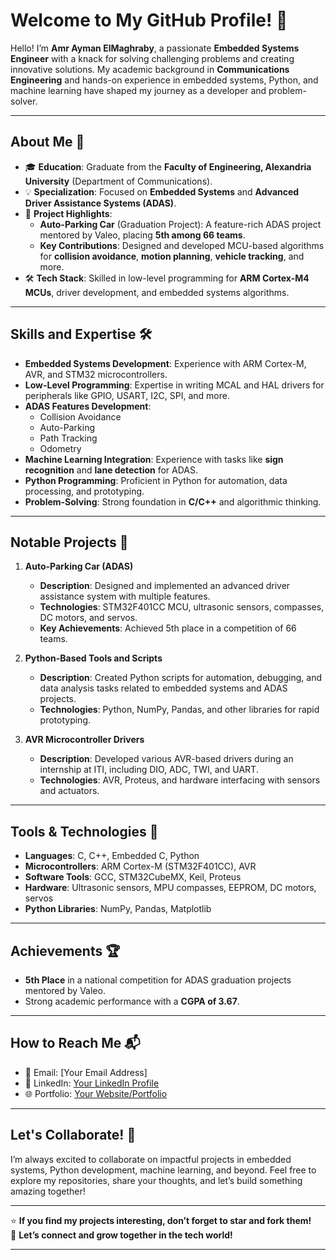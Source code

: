 # Welcome to My GitHub Profile! 👋

Hello! I’m **Amr Ayman ElMaghraby**, a passionate **Embedded Systems Engineer** with a knack for solving challenging problems and creating innovative solutions. My academic background in **Communications Engineering** and hands-on experience in embedded systems, Python, and machine learning have shaped my journey as a developer and problem-solver.

---

## About Me 🚀

- 🎓 **Education**: Graduate from the **Faculty of Engineering, Alexandria University** (Department of Communications).
- 💡 **Specialization**: Focused on **Embedded Systems** and **Advanced Driver Assistance Systems (ADAS)**.
- 🌟 **Project Highlights**: 
  - **Auto-Parking Car** (Graduation Project): A feature-rich ADAS project mentored by Valeo, placing **5th among 66 teams**.
  - **Key Contributions**: Designed and developed MCU-based algorithms for **collision avoidance**, **motion planning**, **vehicle tracking**, and more.
- 🛠️ **Tech Stack**: Skilled in low-level programming for **ARM Cortex-M4 MCUs**, driver development, and embedded systems algorithms.

---

## Skills and Expertise 🛠️

- **Embedded Systems Development**: Experience with ARM Cortex-M, AVR, and STM32 microcontrollers.
- **Low-Level Programming**: Expertise in writing MCAL and HAL drivers for peripherals like GPIO, USART, I2C, SPI, and more.
- **ADAS Features Development**: 
  - Collision Avoidance
  - Auto-Parking
  - Path Tracking
  - Odometry
- **Machine Learning Integration**: Experience with tasks like **sign recognition** and **lane detection** for ADAS.
- **Python Programming**: Proficient in Python for automation, data processing, and prototyping.
- **Problem-Solving**: Strong foundation in **C/C++** and algorithmic thinking.

---

## Notable Projects 📂

1. **Auto-Parking Car (ADAS)**  
   - **Description**: Designed and implemented an advanced driver assistance system with multiple features.
   - **Technologies**: STM32F401CC MCU, ultrasonic sensors, compasses, DC motors, and servos.
   - **Key Achievements**: Achieved 5th place in a competition of 66 teams.

2. **Python-Based Tools and Scripts**  
   - **Description**: Created Python scripts for automation, debugging, and data analysis tasks related to embedded systems and ADAS projects.
   - **Technologies**: Python, NumPy, Pandas, and other libraries for rapid prototyping.

3. **AVR Microcontroller Drivers**  
   - **Description**: Developed various AVR-based drivers during an internship at ITI, including DIO, ADC, TWI, and UART.
   - **Technologies**: AVR, Proteus, and hardware interfacing with sensors and actuators.

---

## Tools & Technologies 🧰

- **Languages**: C, C++, Embedded C, Python
- **Microcontrollers**: ARM Cortex-M (STM32F401CC), AVR
- **Software Tools**: GCC, STM32CubeMX, Keil, Proteus
- **Hardware**: Ultrasonic sensors, MPU compasses, EEPROM, DC motors, servos
- **Python Libraries**: NumPy, Pandas, Matplotlib

---

## Achievements 🏆

- **5th Place** in a national competition for ADAS graduation projects mentored by Valeo.
- Strong academic performance with a **CGPA of 3.67**.

---

## How to Reach Me 📬

- 📧 Email: [Your Email Address]  
- 💼 LinkedIn: [Your LinkedIn Profile](#)  
- 🌐 Portfolio: [Your Website/Portfolio](#)

---

## Let's Collaborate! 🤝

I’m always excited to collaborate on impactful projects in embedded systems, Python development, machine learning, and beyond. Feel free to explore my repositories, share your thoughts, and let’s build something amazing together!

---

⭐ **If you find my projects interesting, don’t forget to star and fork them!**  
🚀 **Let’s connect and grow together in the tech world!**  

--- 

